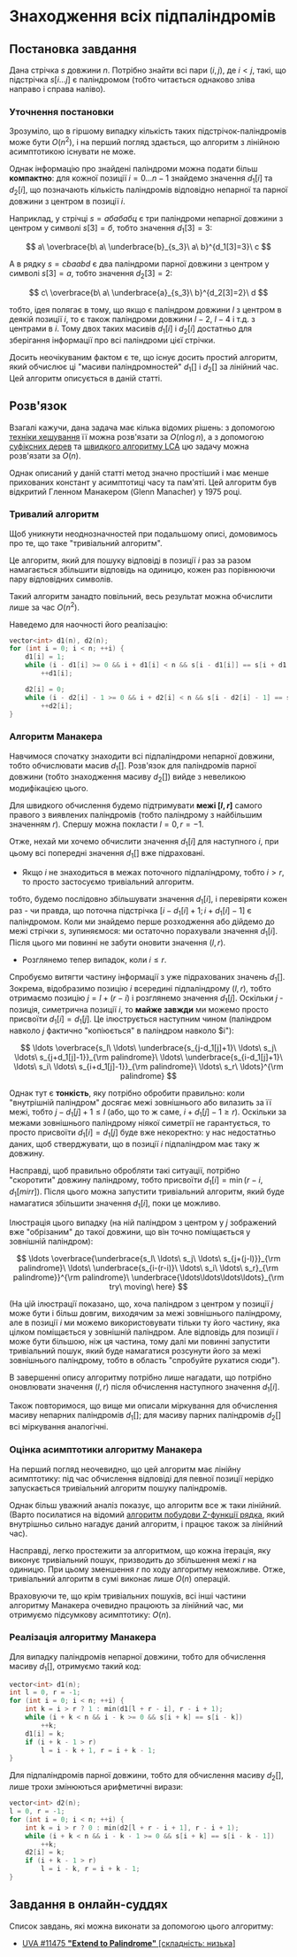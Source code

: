 # Знаходження всіх підпаліндромів

## Постановка завдання

Дана стрічка $s$ довжини $n$. Потрібно знайти всі пари $(i,j)$, де $i<j$, такі, що підстрічка $s[i \ldots j]$ є паліндромом (тобто читається однаково зліва направо і справа наліво).

### Уточнення постановки

Зрозуміло, що в гіршому випадку кількість таких підстрічок-паліндромів може бути $O(n^2)$, і на перший погляд здається, що алгоритм з лінійною асимптотикою існувати не може.

Однак інформацію про знайдені паліндроми можна подати більш **компактно**: для кожної позиції $i=0 \ldots n-1$ знайдемо значення $d_1[i]$ та $d_2[i]$, що позначають кількість паліндромів відповідно непарної та парної довжини з центром в позиції $i$.

Наприклад, у стрічці $s = абабабц$ є три паліндроми непарної довжини з центром у символі $s[3]=б$, тобто значення $d_1[3]=3$:

$$
a\ \overbrace{b\ a\ \underbrace{b}_{s_3}\ a\ b}^{d_1[3]=3}\ c
$$

А в рядку $s = cbaabd$ є два паліндроми парної довжини з центром у символі $s[3]=a$, тобто значення $d_2[3]=2$:

$$
c\ \overbrace{b\ a\ \underbrace{a}_{s_3}\ b}^{d_2[3]=2}\ d
$$

тобто, ідея полягає в тому, що якщо є паліндром довжини $l$ з центром в деякій позиції $i$, то є також паліндроми довжини $l-2$, $l-4$ і т.д. з центрами в $i$. Тому двох таких масивів $d_1[i]$ і $d_2[i]$ достатньо для зберігання інформації про всі паліндроми цієї стрічки.

Досить неочікуваним фактом є те, що існує досить простий алгоритм, який обчислює ці "масиви паліндромностей" $d_1[]$ і $d_2[]$ за лінійний час. Цей алгоритм описується в даній статті.

## Розв'язок

Взагалі кажучи, дана задача має кілька відомих рішень: з допомогою [техніки хешування](string_hashes) її можна розв'язати за $O(n \log n)$, а з допомогою [суфіксних дерев](ukkonen) та [швидкого алгоритму LCA](lca_linear) цю задачу можна розв'язати за $O(n)$.

Однак описаний у даній статті метод значно простіший і має менше прихованих констант у асимптотиці часу та пам'яті. Цей алгоритм був відкритий Гленном Манакером (Glenn Manacher) у 1975 році.

### Тривалий алгоритм

Щоб уникнути неоднозначностей при подальшому описі, домовимось про те, що таке "тривіальний алгоритм".

Це алгоритм, який для пошуку відповіді в позиції $i$ раз за разом намагається збільшити відповідь на одиницю, кожен раз порівнюючи пару відповідних символів.

Такий алгоритм занадто повільний, весь результат можна обчислити лише за час $O(n^2)$.

Наведемо для наочності його реалізацію:

<!--- TODO: specify code snippet id -->
``` cpp
vector<int> d1(n), d2(n);
for (int i = 0; i < n; ++i) {
    d1[i] = 1;
    while (i - d1[i] >= 0 && i + d1[i] < n && s[i - d1[i]] == s[i + d1[i]])
        ++d1[i];

    d2[i] = 0;
    while (i - d2[i] - 1 >= 0 && i + d2[i] < n && s[i - d2[i] - 1] == s[i + d2[i]])
        ++d2[i];
}
```

### Алгоритм Манакера

Навчимося спочатку знаходити всі підпаліндроми непарної довжини, тобто обчислювати масив $d_1[]$. Розв'язок для паліндромів парної довжини (тобто знаходження масиву $d_2[]$) вийде з невеликою модифікацією цього.

Для швидкого обчислення будемо підтримувати **межі $[l,r]$** самого правого з виявлених паліндромів (тобто паліндрому з найбільшим значенням $r$). Спершу можна покласти $l=0, r=-1$.

Отже, нехай ми хочемо обчислити значення $d_{1}[i]$ для наступного $i$, при цьому всі попередні значення $d_{1}[]$ вже підраховані.

* Якщо $i$ не знаходиться в межах поточного підпаліндрому, тобто $i > r$, то просто застосуємо тривіальний алгоритм.

тобто, будемо послідовно збільшувати значення $d_1[i]$, і перевіряти кожен раз - чи правда, що поточна підстрічка $[i-d_1[i]+1; i+d_1[i]-1]$ є паліндромом. Коли ми знайдемо перше розходження або дійдемо до межі стрічки $s$, зупиняємося: ми остаточно порахували значення $d_1[i]$. Після цього ми повинні не забути оновити значення $(l,r)$.

* Розглянемо тепер випадок, коли $i \leq r$.

Спробуємо витягти частину інформації з уже підрахованих значень $d_1[]$. Зокрема, відобразимо позицію $i$ всередині підпаліндрому $(l,r)$, тобто отримаємо позицію $j = l + (r - i)$ і розглянемо значення $d_1[j]$. Оскільки $j$ - позиція, симетрична позиції $i$, то **майже завжди** ми можемо просто присвоїти $d_1[i] = d_1[j]$. Це ілюструється наступним чином (паліндром навколо $j$ фактично "копіюється" в паліндром навколо $i"):

$$
\ldots \overbrace{s_l\ \ldots\ \underbrace{s_{j-d_1[j]+1}\ \ldots\ s_j\ \ldots\ s_{j+d_1[j]-1}}_{\rm palindrome}\ \ldots\ \underbrace{s_{i-d_1[j]+1}\ \ldots\ s_i\ \ldots\ s_{i+d_1[j]-1}}_{\rm palindrome}\ \ldots\ s_r\ \ldots}^{\rm palindrome}
$$

Однак тут є **тонкість**, яку потрібно обробити правильно: коли "внутрішній паліндром" досягає межі зовнішнього або вилазить за її межі, тобто $j-d_1[j]+1 \le l$ (або, що то ж саме, $i+d_1[j]-1 \ge r$). Оскільки за межами зовнішнього паліндрому ніякої симетрії не гарантується, то просто присвоїти $d_1[i] = d_1[j]$ буде вже некоректно: у нас недостатньо даних, щоб стверджувати, що в позиції $i$ підпаліндром має таку ж довжину.

Насправді, щоб правильно обробляти такі ситуації, потрібно "скоротити" довжину паліндрому, тобто присвоїти $d_1[i] = \min(r - i, d_1[mirr])$. Після цього можна запустити тривіальний алгоритм, який буде намагатися збільшити значення $d_1[i]$, поки це можливо.

Ілюстрація цього випадку (на ній паліндром з центром у $j$ зображений вже "обрізаним" до такої довжини, що він точно поміщається у зовнішній паліндром):

$$
\ldots \overbrace{\underbrace{s_l\ \ldots\ s_j\ \ldots\ s_{j+(j-l)}}_{\rm palindrome}\ \ldots\ \underbrace{s_{i-(r-i)}\ \ldots\ s_i\ \ldots\ s_r}_{\rm palindrome}}^{\rm palindrome}\ \underbrace{\ldots\ldots\ldots\ldots}_{\rm try\ moving\ here}
$$

(На цій ілюстрації показано, що, хоча паліндром з центром у позиції $j$ може бути і більш довгим, виходячим за межі зовнішнього паліндрому, але в позиції $i$ ми можемо використовувати тільки ту його частину, яка цілком поміщається у зовнішній паліндром. Але відповідь для позиції $i$ може бути більшою, ніж ця частина, тому далі ми повинні запустити тривіальний пошук, який буде намагатися розсунути його за межі зовнішнього паліндрому, тобто в область "спробуйте рухатися сюди").

В завершенні опису алгоритму потрібно лише нагадати, що потрібно оновлювати значення $(l,r)$ після обчислення наступного значення $d_1[i]$.

Також повторимося, що вище ми описали міркування для обчислення масиву непарних паліндромів $d_1[]$; для масиву парних паліндромів $d_2[]$ всі міркування аналогічні.

### Оцінка асимптотики алгоритму Манакера

На перший погляд неочевидно, що цей алгоритм має лінійну асимптотику: під час обчислення відповіді для певної позиції нерідко запускається тривіальний алгоритм пошуку паліндромів.

Однак більш уважний аналіз показує, що алгоритм все ж таки лінійний. (Варто посилатися на відомий [алгоритм побудови Z-функції рядка](z_function), який внутрішньо сильно нагадує даний алгоритм, і працює також за лінійний час).

Насправді, легко простежити за алгоритмом, що кожна ітерація, яку виконує тривіальний пошук, призводить до збільшення межі $r$ на одиницю. При цьому зменшення $r$ по ходу алгоритму неможливе. Отже, тривіальний алгоритм в сумі виконає лише $O(n)$ операцій.

Враховуючи те, що крім тривіальних пошуків, всі інші частини алгоритму Манакера очевидно працюють за лінійний час, ми отримуємо підсумкову асимптотику: $O(n)$.

### Реалізація алгоритму Манакера

Для випадку паліндромів непарної довжини, тобто для обчислення масиву $d_1[]$, отримуємо такий код:

<!--- TODO: specify code snippet id -->
``` cpp
vector<int> d1(n);
int l = 0, r = -1;
for (int i = 0; i < n; ++i) {
    int k = i > r ? 1 : min(d1[l + r - i], r - i + 1);
    while (i + k < n && i - k >= 0 && s[i + k] == s[i - k])
        ++k;
    d1[i] = k;
    if (i + k - 1 > r)
        l = i - k + 1, r = i + k - 1;
}
```

Для підпаліндромів парної довжини, тобто для обчислення масиву $d_2[]$, лише трохи змінюються арифметичні вирази:

<!--- TODO: specify code snippet id -->
``` cpp
vector<int> d2(n);
l = 0, r = -1;
for (int i = 0; i < n; ++i) {
    int k = i > r ? 0 : min(d2[l + r - i + 1], r - i + 1);
    while (i + k < n && i - k - 1 >= 0 && s[i + k] == s[i - k - 1])
        ++k;
    d2[i] = k;
    if (i + k - 1 > r)
        l = i - k, r = i + k - 1;
}
```

## Завдання в онлайн-суддях

Список завдань, які можна виконати за допомогою цього алгоритму:

* [UVA #11475 **"Extend to Palindrome"** [складність: низька]](http://uva.onlinejudge.org/index.php?option=com_onlinejudge&Itemid=8&page=show_problem&problem=2470)